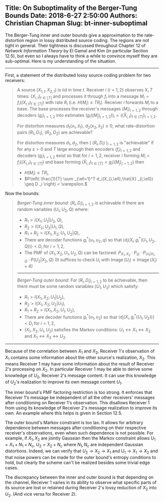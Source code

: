 Title: On Suboptimality of the Berger-Tung Bounds
Date: 2018-6-27 2:50:00
Authors: Christian Chapman
Slug: bt-inner-suboptimal
---

The Berger-Tung inner and outer bounds give a approximation to the rate-distortion region in lossy distributed source coding. The regions are not tight in general. Their tightness is discussed throughout Chapter 12 of *Network Information Theory* by El Gamal and Kim (in particular Section 12.5), but even so I always have to think a while to convince myself they are sub-optimal. Here is my understanding of the situation.

---

First, a statement of the distributed lossy source coding problem for two receivers:

> A source $(X_{1,t},X_{2,t})$ is iid in time $t$. Receiver $i$ ($i=1,2$) observes $X_i$ $T$ times: $(X_{i,t})_{t\in[T]}$ and processes it through $f_i$ into a message $M_i=f_i((X_{i,t})_{t\in[T]})$ with rate $R_i$ (i.e. $H(M_i)\leq TR_i$). Receiver $i$ forwards $M_i$ to a base.
> The base processes the receiver's messages $(M_i)_{i=1,2}$ through decoders $(g_i)_{i=1,2}$ into estimates $(g_i((M_j)_{j=1,2}))_i=((\hat{X}_{i,t})_{t\in [T]})_{i=1,2}$.
>
> For distortion measures $d_1(x_1,\hat{x}_1),\ d_2(x_2,\hat{x}_2)\geq 0$, what rate-distortion pairs $(R_1,D_1),\ (R_2,D_2)$ are achievable?
>
> For distortion measures $d_1,d_2$, then $(\ (R_i,D_i)\ )_{i=1,2}$ is "achievable" if for any $\varepsilon>0$ and $T$ large enough then encoders $(f_i)_{i=1,2}$ and decoders $(g_i)_{i=1,2}$ exist so that for $i=1,2$, receiver $i$ forming $M_i=f_i ((X_{i,t} ) _{t\in [T]})$ and base forming $(\hat{X} _{i,t}) _{t\in [T]} = g_i((M_j)_{j=1,2})$ then 
>
> - $H(M_i)\leq TR_i$,
> - $P\left( \frac{1}{T} \sum _{\ell=1}^T d_i(X_{i,\ell},\hat{X} _{i,\ell}) \geq D _i \right) < \varepsilon.$

Now the bounds:

> *Berger-Tung inner bound*: $(R_i,D_i)_{i=1,2}$ is achievable if there are random variables $(U_1,U_2,Q)$ where:
> 
> - $R_1>I(X_1;U_1|U_2,Q)$,
> - $R_2>I(X_2;U_2|U_1,Q)$,
> - $R_1+R_2>I(X_1,X_2;U_1,U_2|Q)$,
> - There are decoder functions $g^\ast_i(u_1,u_2,q)$ so that $\langle d_i(X_i,g^\ast_i(U_1,U_2,Q))\rangle<D_i$  for $i=1,2$,
> - The PMF of $(X_1,X_2,U_1,U_2,Q)$ can be factored: $P_{X_1,X_2}\cdot P_Q\cdot P_{U_1|X_1,Q}\cdot P(U_2|X_2,Q)$
> (It suffices to check $U_i$ with $\operatorname{Image}(U_i)\leq \operatorname{Image}(X_i)+4$)
>
> -----
>
> *Berger-Tung outer bound*: For $(R_i,D_i)_{i=1,2}$ to be achievable, then there must be some random variables $(U_1,U_2)$ which satisfy:
>
> - $R_1>I(X_1,X_2;U_1|U_2)$,
> - $R_2>I(X_1,X_2;U_2|U_1)$,
> - $R_1+R_2>I(X_1,X_2;U_1,U_2)$,
> - There are decoder functions $g^\ast_i(u_1,u_2)$ so that $\langle d_i(X_i,g^\ast_i(U_1,U_2))\rangle<D_i$  for $i=1,2$,
> - $(X_1,X_2,U_1,U_2)$ satisfies the Markov conditions: $U_1 \leftrightarrow X_1 \leftrightarrow X_2$ and $X_1\leftrightarrow X_2 \leftrightarrow U_2$.

----

Because of the correlation between $X_1$ and $X_2$, Receiver 1's observation of $X_1$ contains some information about the other source's realization, $X_2$. This means Receiver 1 may have some information about the result of Receiver 2's processing on $X_2$. In particular Receiver 1 may be able to derive some knowledge of $U_2$, Receiver 2's message content. It can use this knowledge of $U_2$'s realization to improve its own message content $U_1$.

The inner bound's PMF factoring restriction is too strong. It enforces that Receiver 1's message be independent of all the other receivers' messages after conditioning on Receiver 1's observation. This disallows Receiver 1 from using its knowledge of Receiver 2's message realization to improve its own. An example where this helps is given in Section 12.5.

The outer bound's Markov constraint is too lax. It allows for arbitrary dependence between messages after conditioning on their respective receiver's observations, even when such dependence is not possible. For example, if $X_1,X_2$ are jointly Gaussian then the Markov constraint allows $U_1=X_1+N_1+N_c,\ U_2=X_2+N_c$ where $N_1,N_c$ are independent Gaussian distortions. Indeed, we can verify that $U_2\to X_2 \to X_1$ and $U_1\to X_1 \to X_2$ and that noise powers can be made for the outer bound's entropy conditions to hold, but clearly the scheme can't be realized besides some trivial edge cases. 

The discrepancy between the inner and outer bound is that depending on the channel, Receiver 1 varies in its ability to observe what specific parts of its source are lost or retained during Receiver 2's lossy reduction of $X_2$ into $U_2$. (And vice versa for Receiver 2).
